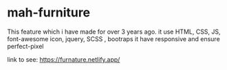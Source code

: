 # mah-furniture

This feature which i have made for over 3 years ago.
it use HTML, CSS, JS, font-awesome icon, jquery, SCSS , bootraps
it have responsive and ensure perfect-pixel

link to see:
https://furnature.netlify.app/